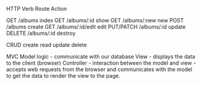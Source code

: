 HTTP Verb           Route               Action

GET             /albums                   index
GET             /albums/:id               show
GET             /albums/:new              new
POST            /albums                   create
GET             /albums/:id/edit          edit
PUT/PATCH       /albums/:id               update
DELETE          /albums/:id               destroy

CRUD
create 
read
update
delete

MVC
Model logic - communicate with our database
View - displays the data to the client (browser)
Controller - interaction between the model and view - accepts web requests from the browser and communicates with the model to get the data to render the view to the page.